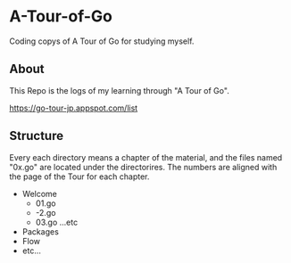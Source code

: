 # A-Tour-of-Go
Coding copys of A Tour of Go for studying myself. 


## About 
This Repo is the logs of my learning through "A Tour of Go".

https://go-tour-jp.appspot.com/list

## Structure 
Every each directory means a chapter of the material, and the files named "0x.go" are located under the directorires.
The numbers are aligned with the page of the Tour for each chapter.

- Welcome
  - 01.go
  - -2.go
  - 03.go
  ...etc
- Packages
- Flow
- etc... 


